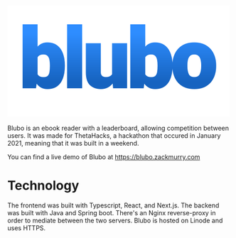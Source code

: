 ![Blubo logo](./logo-blubo.svg)

Blubo is an ebook reader with a leaderboard, allowing competition between users. It was made for ThetaHacks, a hackathon that occured in January 2021, meaning that it was built in a weekend.

You can find a live demo of Blubo at https://blubo.zackmurry.com

# Technology
The frontend was built with Typescript, React, and Next.js. The backend was built with Java and Spring boot.
There's an Nginx reverse-proxy in order to mediate between the two servers. Blubo is hosted on Linode and uses HTTPS.
